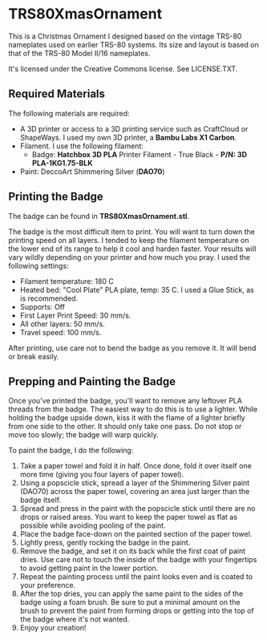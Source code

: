 # TRS80XmasOrnament

This is a Christmas Ornament I designed based on the vintage TRS-80 nameplates used on earlier TRS-80 systems.  Its size and layout is based on that of the TRS-80 Model II/16 nameplates.  

It's licensed under the Creative Commons license.  See LICENSE.TXT.

## Required Materials

The following materials are required:

- A 3D printer or access to a 3D printing service such as CraftCloud or ShapeWays.  I used my own 3D printer, a **Bambu Labs X1 Carbon**.
- Filament.  I use the following filament:
    - Badge: **Hatchbox 3D PLA** Printer Filament - True Black - **P/N: 3D PLA-1KG1.75-BLK**
- Paint: DeccoArt Shimmering Silver (**DAO70**)

## Printing the Badge

The badge can be found in **TRS80XmasOrnament.stl**.

The badge is the most difficult item to print.  You will want to turn down the printing speed on all layers.  I tended to keep the filament temperature on the lower end of its range to help it cool and harden faster.  Your results will vary wildly depending on your printer and how much you pray.  I used the following settings:

* Filament temperature: 180 C
* Heated bed: "Cool Plate" PLA plate, temp: 35 C.  I used a Glue Stick, as is recommended.
* Supports: Off
* First Layer Print Speed: 30 mm/s.
* All other layers: 50 mm/s.
* Travel speed: 100 mm/s.

After printing, use care not to bend the badge as you remove it.  It will bend or break easily.  

## Prepping and Painting the Badge

Once you've printed the badge, you'll want to remove any leftover PLA threads from the badge.  The easiest way to do this is to use a lighter.  While holding the badge upside down, kiss it with the flame of a lighter briefly from one side to the other.  It should only take one pass.  Do not stop or move too slowly; the badge will warp quickly.

To paint the badge, I do the following: 
1. Take a paper towel and fold it in half.  Once done, fold it over itself one more time (giving you four layers of paper towel).
1. Using a popscicle stick, spread a layer of the Shimmering Silver paint (DAO70) across the paper towel, covering an area just larger than the badge itself.
1. Spread and press in the paint with the popscicle stick until there are no drops or raised areas.  You want to keep the paper towel as flat as possible while avoiding pooling of the paint. 
1. Place the badge face-down on the painted section of the paper towel. 
1. Lightly press, gently rocking the badge in the paint.
1. Remove the badge, and set it on its back while the first coat of paint dries.  Use care not to touch the inside of the badge with your fingertips to avoid getting paint in the lower portion.
1. Repeat the painting process until the paint looks even and is coated to your preference.
1. After the top dries, you can apply the same paint to the sides of the badge using a foam brush.  Be sure to put a minimal amount on the brush to prevent the paint from forming drops or getting into the top of the badge where it's not wanted.
1. Enjoy your creation!

